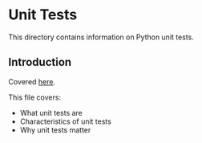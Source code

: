 # Unit Tests

This directory contains information on Python unit tests.

## Introduction

Covered [here](introduction.md).

This file covers:

  + What unit tests are
  + Characteristics of unit tests
  + Why unit tests matter
